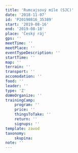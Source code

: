 ```yaml
---
title: 'Rumcajsový míle (SJC)'
date: '2018-11-07'
id: 'P20190816_35389'
start: '2019-08-16'
end: '2019-08-18'
place: 'Český ráj'
gps: ''
meetTime: ''
meetPlace: ''
eventTypeDescription: ''
startTime: ''
map: ''
terrain: ''
transport: ''
accomodation: ''
food: ''
leader: ''
type: 'Z'
doWeOrganize: ''
trainingCamp:
    program: ''
    price: ''
    thingsToTake: ''
    return: ''
    signups: ''
template: zavod
taxonomy:
    skupina:
note: ''
---
```

